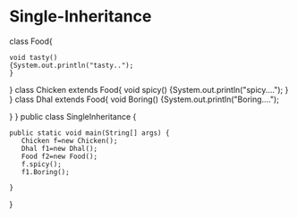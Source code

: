 # Single-Inheritance

class Food{

	void tasty()
	{System.out.println("tasty..");
	}
}
class Chicken extends Food{
	void spicy() 
	{System.out.println("spicy....");
	}
}
class Dhal extends Food{
	void Boring()
	{System.out.println("Boring....");
	
}
}
public class SingleInheritance {

	public static void main(String[] args) {
	   Chicken f=new Chicken();
	   Dhal f1=new Dhal();
	   Food f2=new Food();
	   f.spicy();
	   f1.Boring();
       
	}

}

